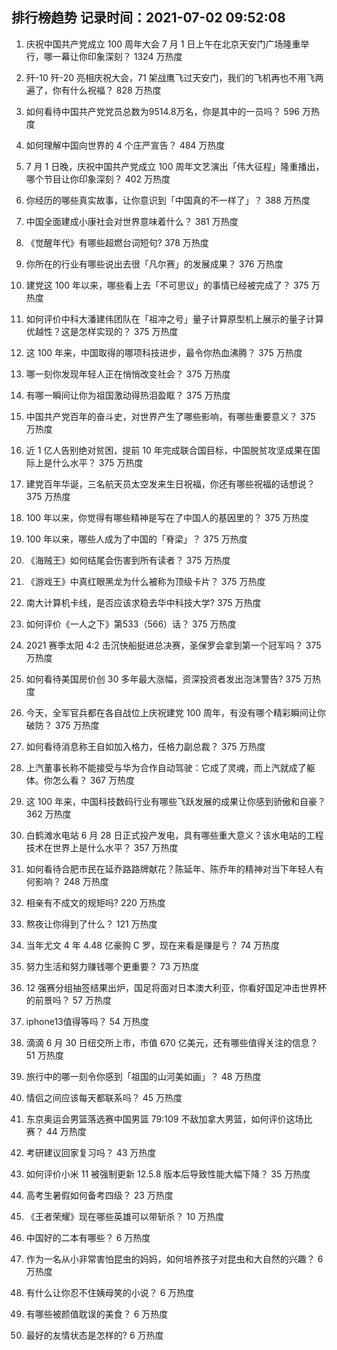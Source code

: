 
## 排行榜趋势 记录时间：2021-07-02 09:52:08
  
  1. 庆祝中国共产党成立 100 周年大会 7 月 1 日上午在北京天安门广场隆重举行，哪一幕让你印象深刻？ 1324 万热度
    
  2. 歼-10 歼-20 亮相庆祝大会，71 架战鹰飞过天安门，我们的飞机再也不用飞两遍了，你有什么祝福？ 828 万热度
    
  3. 如何看待中国共产党党员总数为9514.8万名，你是其中的一员吗？ 596 万热度
    
  4. 如何理解中国向世界的 4 个庄严宣告？ 484 万热度
    
  5. 7 月 1 日晚，庆祝中国共产党成立 100 周年文艺演出「伟大征程」隆重播出，哪个节目让你印象深刻？ 402 万热度
    
  6. 你经历的哪些真实故事，让你意识到「中国真的不一样了」？ 388 万热度
    
  7. 中国全面建成小康社会对世界意味着什么？ 381 万热度
    
  8. 《觉醒年代》有哪些超燃台词短句? 378 万热度
    
  9. 你所在的行业有哪些说出去很「凡尔赛」的发展成果？ 376 万热度
    
  10. 建党这 100 年以来，哪些看上去「不可思议」的事情已经被完成了？ 375 万热度
    
  11. 如何评价中科大潘建伟团队在「祖冲之号」量子计算原型机上展示的量子计算优越性？这是怎样实现的？ 375 万热度
    
  12. 这 100 年来，中国取得的哪项科技进步，最令你热血沸腾？ 375 万热度
    
  13. 哪一刻你发现年轻人正在悄悄改变社会？ 375 万热度
    
  14. 有哪一瞬间让你为祖国激动得热泪盈眶？ 375 万热度
    
  15. 中国共产党百年的奋斗史，对世界产生了哪些影响，有哪些重要意义？ 375 万热度
    
  16. 近 1 亿人告别绝对贫困，提前 10 年完成联合国目标，中国脱贫攻坚成果在国际上是什么水平？ 375 万热度
    
  17. 建党百年华诞，三名航天员太空发来生日祝福，你还有哪些祝福的话想说？ 375 万热度
    
  18. 100 年以来，你觉得有哪些精神是写在了中国人的基因里的？ 375 万热度
    
  19. 100 年以来，哪些人成为了中国的「脊梁」？ 375 万热度
    
  20. 《海贼王》如何结尾会伤害到所有读者？ 375 万热度
    
  21. 《游戏王》中真红眼黑龙为什么被称为顶级卡片？ 375 万热度
    
  22. 南大计算机卡线，是否应该求稳去华中科技大学? 375 万热度
    
  23. 如何评价《一人之下》第533（566）话？ 375 万热度
    
  24. 2021 赛季太阳 4:2 击沉快船挺进总决赛，圣保罗会拿到第一个冠军吗？ 375 万热度
    
  25. 如何看待美国房价创 30 多年最大涨幅，资深投资者发出泡沫警告? 375 万热度
    
  26. 今天，全军官兵都在各自战位上庆祝建党 100 周年，有没有哪个精彩瞬间让你破防？ 375 万热度
    
  27. 如何看待消息称王自如加入格力，任格力副总裁？ 375 万热度
    
  28. 上汽董事长称不能接受与华为合作自动驾驶：它成了灵魂，而上汽就成了躯体。你怎么看？ 367 万热度
    
  29. 这 100 年来，中国科技数码行业有哪些飞跃发展的成果让你感到骄傲和自豪？ 362 万热度
    
  30. 白鹤滩水电站 6 月 28 日正式投产发电，具有哪些重大意义？该水电站的工程技术在世界上是什么水平？ 357 万热度
    
  31. 如何看待合肥市民在延乔路路牌献花？陈延年、陈乔年的精神对当下年轻人有何影响？ 248 万热度
    
  32. 相亲有不成文的规矩吗? 220 万热度
    
  33. 熬夜让你得到了什么？ 121 万热度
    
  34. 当年尤文 4 年 4.48 亿豪购 C 罗，现在来看是赚是亏？ 74 万热度
    
  35. 努力生活和努力赚钱哪个更重要？ 73 万热度
    
  36. 12 强赛分组抽签结果出炉，国足将面对日本澳大利亚，你看好国足冲击世界杯的前景吗？ 57 万热度
    
  37. iphone13值得等吗？ 54 万热度
    
  38. 滴滴 6 月 30 日纽交所上市，市值 670 亿美元，还有哪些值得关注的信息？ 51 万热度
    
  39. 旅行中的哪一刻令你感到「祖国的山河美如画」？ 48 万热度
    
  40. 情侣之间应该每天都联系吗？ 45 万热度
    
  41. 东京奥运会男篮落选赛中国男篮 79:109 不敌加拿大男篮，如何评价这场比赛？ 44 万热度
    
  42. 考研建议回家复习吗？ 43 万热度
    
  43. 如何评价小米 11 被强制更新 12.5.8 版本后导致性能大幅下降？ 35 万热度
    
  44. 高考生暑假如何备考四级？ 23 万热度
    
  45. 《王者荣耀》现在哪些英雄可以带斩杀？ 10 万热度
    
  46. 中国好的二本有哪些？ 6 万热度
    
  47. 作为一名从小非常害怕昆虫的妈妈，如何培养孩子对昆虫和大自然的兴趣？ 6 万热度
    
  48. 有什么让你忍不住姨母笑的小说？ 6 万热度
    
  49. 有哪些被颜值耽误的美食？ 6 万热度
    
  50. 最好的友情状态是怎样的? 6 万热度
    